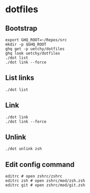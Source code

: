 # dotfiles

## Bootstrap

```console
export GHQ_ROOT=~/Repos/src
mkdir -p $GHQ_ROOT
ghq get -p uetchy/dotfiles
ghq look uetchy/dotfiles
./dot list
./dot link --force
```

## List links

```console
./dot list
```

## Link

```console
./dot link
./dot link --force
```

## Unlink

```console
./dot unlink zsh
```

## Edit config command

```console
editrc # open zshrc/zshrc
editrc zsh # open zshrc/mod/zsh.zsh
editrc git # open zshrc/mod/git.zsh
```
